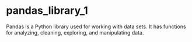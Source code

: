 # pandas_library_1
Pandas is a Python library used for working with data sets.  It has functions for analyzing, cleaning, exploring, and manipulating data.
